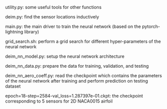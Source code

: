 utility.py: some useful tools for other functions

deim.py: find the sensor locations inductively

main.py: the main driver to train the neural network (based on the pytorch-lightning library)

grid_search.sh: perform a grid search for different hyper-parameters of the neural network

deim_nn_model.py: setup the neural network architecture

deim_nn_data.py: prepare the data for training, validation, and testing

deim_nn_aero_coeff.py: read the checkpoint which contains the parameters of the neural network after training and perform prediction on testing dataset

epoch=18-step=2584-val_loss=1.287397e-01.ckpt: the checkpoint corresponding to 5 sensors for 2D NACA0015 airfoil

